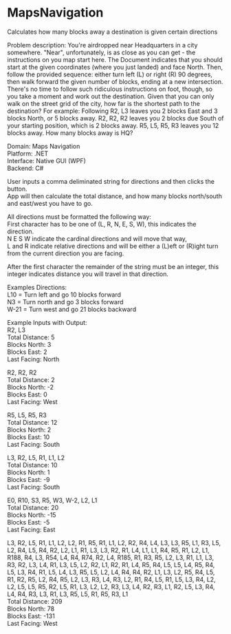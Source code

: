 # MapsNavigation

Calculates how many blocks away a destination is given certain directions

Problem description: 
You're airdropped near Headquarters in a city somewhere. "Near", unfortunately, is as close as you can get - the instructions on you map start here. The Document indicates that you should start at the given coordinates (where you just landed) and face North. Then, follow the provided sequence: either turn left (L) or right (R) 90 degrees, then walk forward the given number of blocks, ending at a new intersection. There's no time to follow such ridiculous instructions on foot, though, so you take a moment and work out the destination. Given that you can only walk on the street grid of the city, how far is the shortest path to the destination? For example: Following R2, L3 leaves you 2 blocks East and 3 blocks North, or 5 blocks away. R2, R2, R2 leaves you 2 blocks due South of your starting position, which is 2 blocks away. R5, L5, R5, R3 leaves you 12 blocks away. How many blocks away is HQ?

Domain: Maps Navigation<br/>
Platform: .NET<br/>
Interface: Native GUI (WPF)<br/>
Backend: C#

User inputs a comma deliminated string for directions and then clicks the button.<br/>App will then calculate the total distance, and how many blocks north/south and east/west you have to go.

All directions must be formatted the following way:<br/>
First character has to be one of (L, R, N, E, S, W), this indicates the direction.<br/>N E S W indicate the cardinal directions and will move that way,<br/>L and R indicate relative directions and will be either a (L)eft or (R)ight turn from the current direction you are facing.

After the first character the remainder of the string must be an integer, this integer indicates distance you will travel in that direction.

Examples Directions:<br/>
L10 = Turn left and go 10 blocks forward<br/>
N3 = Turn north and go 3 blocks forward<br/>
W-21 = Turn west and go 21 blocks backward<br/>

Example Inputs with Output:<br/>
R2, L3<br/>
Total Distance: 5<br/>
Blocks North: 3<br/>
Blocks East: 2<br/>
Last Facing: North

R2, R2, R2<br/>
Total Distance: 2<br/>
Blocks North: -2<br/>
Blocks East: 0<br/>
Last Facing: West<br/>

R5, L5, R5, R3<br/>
Total Distance: 12<br/>
Blocks North: 2<br/>
Blocks East: 10<br/>
Last Facing: South<br/>

L3, R2, L5, R1, L1, L2<br/>
Total Distance: 10<br/>
Blocks North: 1<br/>
Blocks East: -9<br/>
Last Facing: South

E0, R10, S3, R5, W3, W-2, L2, L1<br/>
Total Distance: 20<br/>
Blocks North: -15<br/>
Blocks East: -5<br/>
Last Facing: East

L3, R2, L5, R1, L1, L2, L2, R1, R5, R1, L1, L2, R2, R4, L4, L3, L3, R5, L1, R3, L5, L2, R4, L5, R4, R2, L2, L1, R1, L3, L3, R2, R1, L4, L1, L1, R4, R5, R1, L2, L1, R188, R4, L3, R54, L4, R4, R74, R2, L4, R185, R1, R3, R5, L2, L3, R1, L1, L3, R3, R2, L3, L4, R1, L3, L5, L2, R2, L1, R2, R1, L4, R5, R4, L5, L5, L4, R5, R4, L5, L3, R4, R1, L5, L4, L3, R5, L5, L2, L4, R4, R4, R2, L1, L3, L2, R5, R4, L5, R1, R2, R5, L2, R4, R5, L2, L3, R3, L4, R3, L2, R1, R4, L5, R1, L5, L3, R4, L2, L2, L5, L5, R5, R2, L5, R1, L3, L2, L2, R3, L3, L4, R2, R3, L1, R2, L5, L3, R4, L4, R4, R3, L3, R1, L3, R5, L5, R1, R5, R3, L1<br/>
Total Distance: 209<br/>
Blocks North: 78<br/>
Blocks East: -131<br/>
Last Facing: West
